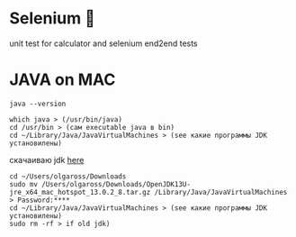 # Selenium :mushroom:
unit test for calculator and selenium end2end tests
# JAVA on MAC
```
java --version
```
```
which java > (/usr/bin/java)
cd /usr/bin > (сам executable java в bin)
cd ~/Library/Java/JavaVirtualMachines > (see какие программы JDK установилены)
```
скачаиваю jdk [here](https://adoptopenjdk.net/releases.html?variant=openjdk13&jvmVariant=hotspot)
```
cd ~/Users/olgaross/Downloads
sudo mv /Users/olgaross/Downloads/OpenJDK13U-jre_x64_mac_hotspot_13.0.2_8.tar.gz /Library/Java/JavaVirtualMachines
> Password:****
cd ~/Library/Java/JavaVirtualMachines > (see какие программы JDK установилены)
sudo rm -rf > if old jdk)
```
